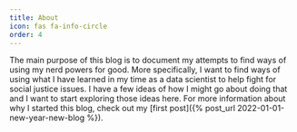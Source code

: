 ```yaml
---
title: About
icon: fas fa-info-circle
order: 4
---
```


The main purpose of this blog is to document my attempts to find ways
of using my nerd powers for good. More specifically, I want to find ways
of using what I have learned in my time as a data scientist to help
fight for social justice issues. I have a few ideas of how I might go
about doing that and I want to start exploring those ideas here. For
more information about why I started this blog, check out my 
[first post]({% post_url 2022-01-01-new-year-new-blog %}).